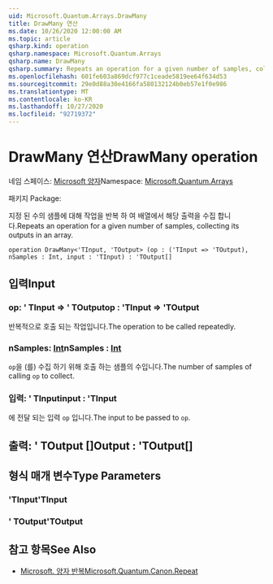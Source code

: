 ```yaml
---
uid: Microsoft.Quantum.Arrays.DrawMany
title: DrawMany 연산
ms.date: 10/26/2020 12:00:00 AM
ms.topic: article
qsharp.kind: operation
qsharp.namespace: Microsoft.Quantum.Arrays
qsharp.name: DrawMany
qsharp.summary: Repeats an operation for a given number of samples, collecting its outputs in an array.
ms.openlocfilehash: 601fe603a869dcf977c1ceade5819ee64f634d53
ms.sourcegitcommit: 29e0d88a30e4166fa580132124b0eb57e1f0e986
ms.translationtype: MT
ms.contentlocale: ko-KR
ms.lasthandoff: 10/27/2020
ms.locfileid: "92719372"
---
```

# <a name="drawmany-operation"></a><span data-ttu-id="5f78b-102">DrawMany 연산</span><span class="sxs-lookup"><span data-stu-id="5f78b-102">DrawMany operation</span></span>

<span data-ttu-id="5f78b-103">네임 스페이스: [Microsoft 양자](xref:Microsoft.Quantum.Arrays)</span><span class="sxs-lookup"><span data-stu-id="5f78b-103">Namespace: [Microsoft.Quantum.Arrays](xref:Microsoft.Quantum.Arrays)</span></span>

<span data-ttu-id="5f78b-104">패키지 [](https://nuget.org/packages/)</span><span class="sxs-lookup"><span data-stu-id="5f78b-104">Package: [](https://nuget.org/packages/)</span></span>


<span data-ttu-id="5f78b-105">지정 된 수의 샘플에 대해 작업을 반복 하 여 배열에서 해당 출력을 수집 합니다.</span><span class="sxs-lookup"><span data-stu-id="5f78b-105">Repeats an operation for a given number of samples, collecting its outputs in an array.</span></span>

```qsharp
operation DrawMany<'TInput, 'TOutput> (op : ('TInput => 'TOutput), nSamples : Int, input : 'TInput) : 'TOutput[]
```


## <a name="input"></a><span data-ttu-id="5f78b-106">입력</span><span class="sxs-lookup"><span data-stu-id="5f78b-106">Input</span></span>

### <a name="op--tinput--toutput"></a><span data-ttu-id="5f78b-107">op: ' TInput => ' TOutput</span><span class="sxs-lookup"><span data-stu-id="5f78b-107">op : 'TInput => 'TOutput</span></span> 

<span data-ttu-id="5f78b-108">반복적으로 호출 되는 작업입니다.</span><span class="sxs-lookup"><span data-stu-id="5f78b-108">The operation to be called repeatedly.</span></span>


### <a name="nsamples--int"></a><span data-ttu-id="5f78b-109">nSamples: [Int](xref:microsoft.quantum.lang-ref.int)</span><span class="sxs-lookup"><span data-stu-id="5f78b-109">nSamples : [Int](xref:microsoft.quantum.lang-ref.int)</span></span>

<span data-ttu-id="5f78b-110">`op`을 (를) 수집 하기 위해 호출 하는 샘플의 수입니다.</span><span class="sxs-lookup"><span data-stu-id="5f78b-110">The number of samples of calling `op` to collect.</span></span>


### <a name="input--tinput"></a><span data-ttu-id="5f78b-111">입력: ' TInput</span><span class="sxs-lookup"><span data-stu-id="5f78b-111">input : 'TInput</span></span>

<span data-ttu-id="5f78b-112">에 전달 되는 입력 `op` 입니다.</span><span class="sxs-lookup"><span data-stu-id="5f78b-112">The input to be passed to `op`.</span></span>



## <a name="output--toutput"></a><span data-ttu-id="5f78b-113">출력: ' TOutput []</span><span class="sxs-lookup"><span data-stu-id="5f78b-113">Output : 'TOutput[]</span></span>



## <a name="type-parameters"></a><span data-ttu-id="5f78b-114">형식 매개 변수</span><span class="sxs-lookup"><span data-stu-id="5f78b-114">Type Parameters</span></span>

### <a name="tinput"></a><span data-ttu-id="5f78b-115">'TInput</span><span class="sxs-lookup"><span data-stu-id="5f78b-115">'TInput</span></span>


### <a name="toutput"></a><span data-ttu-id="5f78b-116">' TOutput</span><span class="sxs-lookup"><span data-stu-id="5f78b-116">'TOutput</span></span>



## <a name="see-also"></a><span data-ttu-id="5f78b-117">참고 항목</span><span class="sxs-lookup"><span data-stu-id="5f78b-117">See Also</span></span>

- [<span data-ttu-id="5f78b-118">Microsoft. 양자 반복</span><span class="sxs-lookup"><span data-stu-id="5f78b-118">Microsoft.Quantum.Canon.Repeat</span></span>](xref:Microsoft.Quantum.Canon.Repeat)